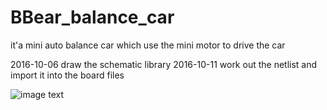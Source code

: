 # BBear_balance_car
it'a mini auto balance car which use the mini motor to drive the car

2016-10-06
draw the schematic library
2016-10-11
work out the netlist and import it into the board files

![image text](https://github.com/bigbearishappy/BBear_balance_car/tree/master/doc/car_picture/title1.png)
